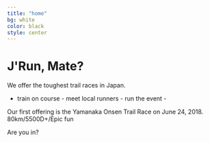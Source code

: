 ```yaml
---
title: "home"
bg: white
color: black
style: center
---
```



# J'Run, Mate?


We offer the toughest trail races in Japan. 

- train on course - meet local runners - run the event -

Our first offering is the Yamanaka Onsen Trail Race on June 24, 2018. 
80km/5500D+/Epic fun

Are you in?
